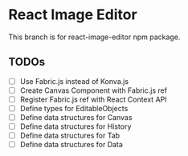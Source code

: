 # React Image Editor

This branch is for react-image-editor npm package.

## TODOs
- [ ] Use Fabric.js instead of Konva.js
- [ ] Create Canvas Component with Fabric.js ref
- [ ] Register Fabric.js ref with React Context API
- [ ] Define types for EditableObjects
- [ ] Define data structures for Canvas 
- [ ] Define data structures for History 
- [ ] Define data structures for Tab 
- [ ] Define data structures for Data
